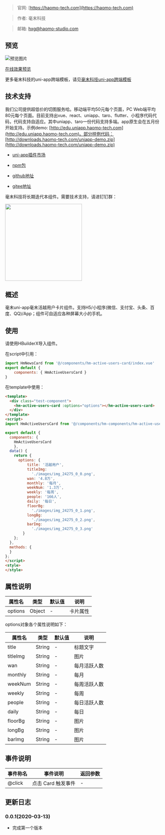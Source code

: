 > 官网: [https://haomo-tech.com](https://haomo-tech.com)

> 作者: 毫末科技

> 邮箱: hxg@haomo-studio.com

## 预览

![预览图片](http://downloads.haomo-tech.com/uniapp/hm-active-users-card.png)

[在线效果预览](http://template.uniapp.haomo-tech.com/pages/haomo/test-component/hm-active-users-card)

更多毫末科技的uni-app跨端模板，请见[毫末科技uni-app跨端模板](https://haomo-tech.com/sale.html)

## 技术支持
我们公司提供超低价的切图服务哈。移动端平均50元每个页面，PC Web端平均80元每个页面。目前支持出vue、react、uniapp、taro、flutter、小程序代码代码，代码支持自适应。其中uniapp、taro一份代码支持多端。app原生会在五月份开始支持。示例demo: [http://edu.uniapp.haomo-tech.com](http://edu.uniapp.haomo-tech.com)。部分样例代码：[http://downloads.haomo-tech.com/uniapp-demo.zip](http://downloads.haomo-tech.com/uniapp-demo.zip)

* [uni-app插件市场](https://ext.dcloud.net.cn/plugin?id=1423)

* [npm包](https://www.npmjs.com/package/hm-uniapp-active-users-card)

* [github地址](https://github.com/haomo-studio/hm-uniapp-active-users-card)

* [gitee地址](https://gitee.com/haomo/hm-uniapp-active-users-card)


毫末科技将长期迭代本组件。需要技术支持，请进钉钉群：

<img width="250" src="http://downloads.haomo-tech.com/%E6%AF%AB%E6%9C%ABuniapp%E7%BB%84%E4%BB%B6%E6%8A%80%E6%9C%AF%E6%94%AF%E6%8C%81.jpg">

## 概述

毫末uni-app毫末活越用户卡片组件。支持H5/小程序(微信、支付宝、头条、百度、QQ)/App；组件可自适应各种屏幕大小的手机。

## 使用

请使用HBuilderX导入组件。

在script中引用：

```javascript
import HmNewsCard from '@/components/hm-active-users-card/index.vue'
export default {
    components: { HmActiveUsersCard }
}
```

在template中使用：

```html
<template>
  <div class="test-component">
    <hm-active-users-card :options="options"></hm-active-users-card>
  </div>
</template>
<script>
import HmActiveUsersCard from '@/components/hm-components/hm-active-users-card/index.vue'

export default {
  components: {
    HmActiveUsersCard
    },
  data() {
    return {
      options: {
          title: '活越用户',
          titleImg:
            './images/img_24275_0_0.png',
          wan: '4.8万',
          monthly: '每月',
          weekNum: '1.3万',
          weekly: '每周',
          people: '166人',
          daily: '每日',
          floorBg:
            './images/img_24275_0_1.png',
          longBg:
            './images/img_24275_0_2.png',
          barImg:
            './images/img_24275_0_3.png'
        }
    };
  },
  methods: {
  }
};
</script>
<style>
</style>

```

## 属性说明

| 属性名        | 类型     | 默认值 | 说明                                                                       |
|-----------   |---------|--------|----------------------------------------------------------------------------|
| options        | Object  | -      | 卡片属性                                                                   |

options对象各个属性说明如下：

| 属性名        | 类型     | 默认值 | 说明                                                                       |
|-----------   |---------|--------|----------------------------------------------------------------------------|
| title        | String  | -      | 标题文字                                                                   |
| titleImg        | String  | -      | 图片                                                                   |
| wan        | String  | -      | 每月活跃人数                                                                   |
| monthly        | String  | -      | 每月                                                                   |
| weekNum        | String  | -      | 每周活跃人数                                                                   |
| weekly        | String  | -      | 每周                                                                  |
| people        | String  | -      | 每日活跃人数                                                                   |
| daily        | String  | -      | 每日                                                                   |
| floorBg        | String  | -      | 图片                                                                   |
| longBg        | String  | -      | 图片                                                                   |
| barImg        | String  | -      | 图片                                                                   |

## 事件说明

| 事件称名   | 事件说明           | 返回参数 |
|----------|--------------------|----------|
| @click   | 点击 Card 触发事件 | -        |

## 更新日志

### 0.0.1(2020-03-13)

* 完成第一个版本